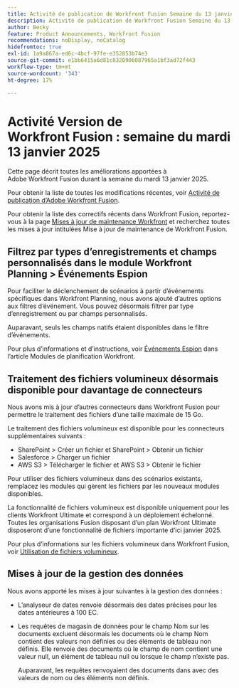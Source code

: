 ```yaml
---
title: Activité de publication de Workfront Fusion Semaine du 13 janvier 2025
description: Activité de publication de Workfront Fusion Semaine du 13 janvier 2025
author: Becky
feature: Product Announcements, Workfront Fusion
recommendations: noDisplay, noCatalog
hidefromtoc: true
exl-id: 1a9a867a-ed6c-4bcf-97fe-e352853b74e3
source-git-commit: e1bb6415a6d81c8320906087965a1bf3ad72f443
workflow-type: tm+mt
source-wordcount: '343'
ht-degree: 17%

---
```


# Activité Version de Workfront Fusion : semaine du mardi 13 janvier 2025

Cette page décrit toutes les améliorations apportées à Adobe Workfront Fusion durant la semaine du mardi 13 janvier 2025.

Pour obtenir la liste de toutes les modifications récentes, voir [Activité de publication d’Adobe Workfront Fusion](/help/workfront-fusion/fusion-product-releases/fusion-release-activity.md).

Pour obtenir la liste des correctifs récents dans Workfront Fusion, reportez-vous à la page [Mises à jour de maintenance Workfront](https://experienceleague.adobe.com/en/docs/workfront-known-issues/releases/current-updates) et recherchez toutes les mises à jour intitulées Mise à jour de maintenance de Workfront Fusion.

## Filtrez par types d’enregistrements et champs personnalisés dans le module Workfront Planning > Événements Espion

Pour faciliter le déclenchement de scénarios à partir d’événements spécifiques dans Workfront Planning, nous avons ajouté d’autres options aux filtres d’événement. Vous pouvez désormais filtrer par type d’enregistrement ou par champs personnalisés.

Auparavant, seuls les champs natifs étaient disponibles dans le filtre d’événements.

Pour plus d’informations et d’instructions, voir [Événements Espion](/help/workfront-fusion/references/apps-and-modules/adobe-connectors/workfront-planning-modules.md#watch-events) dans l’article Modules de planification Workfront.

## Traitement des fichiers volumineux désormais disponible pour davantage de connecteurs

Nous avons mis à jour d’autres connecteurs dans Workfront Fusion pour permettre le traitement des fichiers d’une taille maximale de 15 Go.

Le traitement des fichiers volumineux est disponible pour les connecteurs supplémentaires suivants :

* SharePoint > Créer un fichier et SharePoint > Obtenir un fichier
* Salesforce > Charger un fichier
* AWS S3 > Télécharger le fichier et AWS S3 > Obtenir le fichier

Pour utiliser des fichiers volumineux dans des scénarios existants, remplacez les modules qui gèrent les fichiers par les nouveaux modules disponibles.

La fonctionnalité de fichiers volumineux est disponible uniquement pour les clients Workfront Ultimate et correspond à un déploiement échelonné. Toutes les organisations Fusion disposant d’un plan Workfront Ultimate disposeront d’une fonctionnalité de fichiers importante d’ici janvier 2025.

Pour plus d’informations sur les fichiers volumineux dans Workfront Fusion, voir [Utilisation de fichiers volumineux](/help/workfront-fusion/references/scenarios/fusion-large-files.md).


## Mises à jour de la gestion des données

Nous avons apporté les mises à jour suivantes à la gestion des données :

* L’analyseur de dates renvoie désormais des dates précises pour les dates antérieures à 100 EC.
* Les requêtes de magasin de données pour le champ Nom sur les documents excluent désormais les documents où le champ Nom contient des valeurs non définies ou des éléments de tableau non définis. Elle renvoie des documents où le champ de nom contient une valeur null, un élément de tableau null ou lorsque le champ n’existe pas.

  Auparavant, les requêtes renvoyaient des documents dans avec des valeurs de nom ou des éléments non définis.

